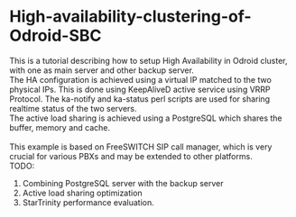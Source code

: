 # High-availability-clustering-of-Odroid-SBC
This is a tutorial describing how to setup High Availability in Odroid cluster, with one as main server and other backup server. <br />
The HA configuration is achieved using a virtual IP matched to the two physical IPs. This is done using KeepAliveD active service using VRRP Protocol.
The ka-notify and ka-status perl scripts are used for sharing realtime status of the two servers. <br />
The active load sharing is achieved using a PostgreSQL which shares the buffer, memory and cache. <br /> <br />
This example is based on FreeSWITCH SIP call manager, which is very crucial for various PBXs and may be extended to other platforms.<br />
TODO:<br />
1. Combining PostgreSQL server with the backup server <br />
2. Active load sharing optimization <br />
3. StarTrinity performance evaluation.
